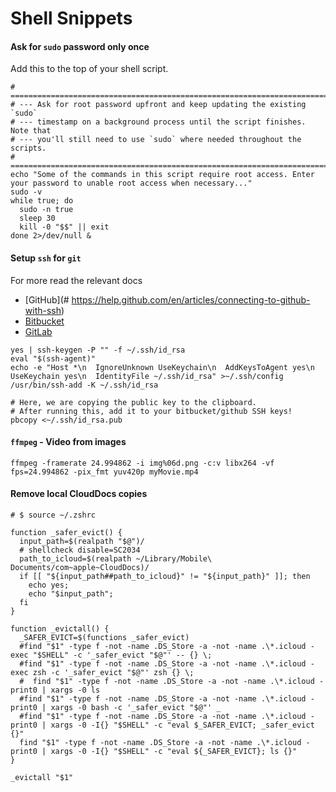 # Shell Snippets


#### Ask for `sudo` password only once
Add this to the top of your shell script.
```shell script
# ============================================================================
# --- Ask for root password upfront and keep updating the existing `sudo`
# --- timestamp on a background process until the script finishes. Note that
# --- you'll still need to use `sudo` where needed throughout the scripts.
# ============================================================================
echo "Some of the commands in this script require root access. Enter your password to unable root access when necessary..."
sudo -v
while true; do
  sudo -n true
  sleep 30
  kill -0 "$$" || exit
done 2>/dev/null &
```

#### Setup `ssh` for `git`
For more read the relevant docs
- [GitHub](# https://help.github.com/en/articles/connecting-to-github-with-ssh)
- [Bitbucket](https://confluence.atlassian.com/bitbucket/set-up-an-ssh-key-728138079.html#SetupanSSHkey-ssh2)
- [GitLab](https://docs.gitlab.com/ee/ssh/)
```shell script
yes | ssh-keygen -P "" -f ~/.ssh/id_rsa
eval "$(ssh-agent)"
echo -e "Host *\n  IgnoreUnknown UseKeychain\n  AddKeysToAgent yes\n  UseKeychain yes\n  IdentityFile ~/.ssh/id_rsa" >~/.ssh/config
/usr/bin/ssh-add -K ~/.ssh/id_rsa

# Here, we are copying the public key to the clipboard.
# After running this, add it to your bitbucket/github SSH keys!
pbcopy <~/.ssh/id_rsa.pub
```


#### `ffmpeg` - Video from images
```shell script
ffmpeg -framerate 24.994862 -i img%06d.png -c:v libx264 -vf fps=24.994862 -pix_fmt yuv420p myMovie.mp4
```


#### Remove local CloudDocs copies
```shell script
# $ source ~/.zshrc

function _safer_evict() {
  input_path=$(realpath "$@")/
  # shellcheck disable=SC2034
  path_to_icloud=$(realpath ~/Library/Mobile\ Documents/com~apple~CloudDocs)/
  if [[ "${input_path##path_to_icloud}" != "${input_path}" ]]; then
    echo yes;
    echo "$input_path";
  fi
}

function _evictall() {
  _SAFER_EVICT=$(functions _safer_evict)
  #find "$1" -type f -not -name .DS_Store -a -not -name .\*.icloud -exec "$SHELL" -c '_safer_evict "$@"' -- {} \;
  #find "$1" -type f -not -name .DS_Store -a -not -name .\*.icloud -exec zsh -c '_safer_evict "$@"' zsh {} \;
  #  find "$1" -type f -not -name .DS_Store -a -not -name .\*.icloud -print0 | xargs -0 ls
  #find "$1" -type f -not -name .DS_Store -a -not -name .\*.icloud -print0 | xargs -0 bash -c '_safer_evict "$@"' _
  #find "$1" -type f -not -name .DS_Store -a -not -name .\*.icloud -print0 | xargs -0 -I{} "$SHELL" -c "eval $_SAFER_EVICT; _safer_evict {}"
  find "$1" -type f -not -name .DS_Store -a -not -name .\*.icloud -print0 | xargs -0 -I{} "$SHELL" -c "eval ${_SAFER_EVICT}; ls {}"
}

_evictall "$1"

```